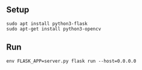 ## Setup

```
sudo apt install python3-flask
sudo apt-get install python3-opencv
```

## Run

```
env FLASK_APP=server.py flask run --host=0.0.0.0
```
